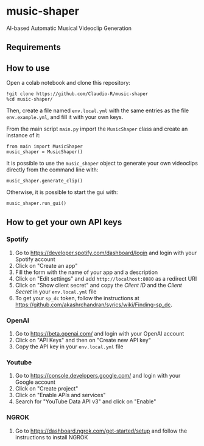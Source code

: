 # music-shaper
AI-based Automatic Musical Videoclip Generation

## Requirements

## How to use
Open a colab notebook and clone this repository:
```
!git clone https://github.com/Claudio-R/music-shaper
%cd music-shaper/
```
Then, create a file named `env.local.yml` with the same entries as the file `env.example.yml`, and fill it with your own keys.


From the main script `main.py` import the `MusicShaper` class and create an instance of it:
```
from main import MusicShaper
music_shaper = MusicShaper()
```
It is possible to use the `music_shaper` object to generate your own videoclips directly from the command line with:
```
music_shaper.generate_clip()
```
Otherwise, it is possible to start the gui with:
```
music_shaper.run_gui()
```

## How to get your own API keys
### Spotify
1. Go to https://developer.spotify.com/dashboard/login and login with your Spotify account
2. Click on "Create an app"
3. Fill the form with the name of your app and a description
4. Click on "Edit settings" and add `http://localhost:8080` as a redirect URI
5. Click on "Show client secret" and copy the *Client ID* and the *Client Secret* in your `env.local.yml` file
6. To get your `sp_dc` token, follow the instructions at https://github.com/akashrchandran/syrics/wiki/Finding-sp_dc.

### OpenAI
1. Go to https://beta.openai.com/ and login with your OpenAI account
2. Click on "API Keys" and then on "Create new API key"
3. Copy the API key in your `env.local.yml` file

### Youtube
1. Go to https://console.developers.google.com/ and login with your Google account
2. Click on "Create project"
3. Click on "Enable APIs and services"
4. Search for "YouTube Data API v3" and click on "Enable"

### NGROK
1. Go to https://dashboard.ngrok.com/get-started/setup and follow the instructions to install NGROK

